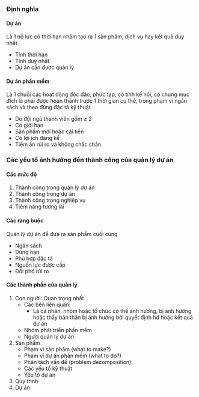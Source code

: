 ### Định nghĩa
#### Dự án
Là 1 nỗ lực có thời hạn nhằm tạo ra 1 sản phẩm, dịch vụ hay kết quả duy nhất
- Tính thời hạn
- Tính duy nhất
- Dự án cần được quản lý

#### Dự án phần mềm
Là 1 chuỗi các hoạt động độc đáo, phức tạp, có tính kế nối, có chung mục đích là phải được hoàn thành trước 1 thời gian cụ thể, trong phạm vi ngân sách và theo đúng đặc tả kỹ thuật
- Do đội ngũ thành viên gồm $\geq$ 2
- Có giới hạn
- Sản phẩm mới hoặc cải tiến
- Có lợi ích đáng kể 
- Tiềm ẩn rủi ro và không chắc chắn

### Các yếu tố ảnh hưởng đến thành công của quản lý dự án
#### Các mức độ
1. Thành công trong quản lý dự án
2. Thành công trong dự án
3. Thành công trong nghiệp vụ
4. Tiềm năng tương lai

#### Các ràng buộc
Quản lý dự án để đưa ra sản phẩm cuối cùng
- Ngân sách
- Đúng hạn
- Phù hợp đặc tả
- Nguồn lực được cấp
- Đối phó rủi ro

#### Các thành phần của quản lý
1. Con người: Quan trọng nhất
	-  Các bên liên quan: 
		- Là cá nhân, nhóm hoặc tổ chức có thể ảnh hưởng, bị ảnh hưởng hoặc thấy bản thân bị ảnh hưởng bởi quyết định hđ hoặc kết quả dự án
	- Nhóm phát triển phần mềm
	- Người quản lý dự án
2. Sản phẩm
   - Phạm vi sản phẩm (what to make?)
   - Phạm vi dự án phần mềm (what to do?)
   - Phân tách vấn đề (problem decomposition)
   - Các yếu tố kỹ thuật
   - Yếu tố dự án
1. Quy trình
2. Dự án